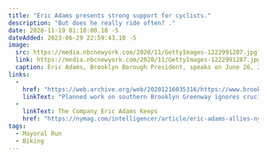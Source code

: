 ```yaml
---
title: "Eric Adams presents strong support for cyclists."
description: "But does he really ride often? ."
date: 2020-11-19 01:10:00.10 -5
dateAdded: 2023-06-29 22:59:43.10 -5
image:
  src: https://media.nbcnewyork.com/2020/11/GettyImages-1222991287.jpg?quality=85&strip=all&resize=850%2C478
  link: https://media.nbcnewyork.com/2020/11/GettyImages-1222991287.jpg?quality=85&strip=all&resize=850%2C478
  caption: Eric Adams, Brooklyn Borough President, speaks on June 26, 2020 in the Brooklyn borough of New York City. (Photo by Stephanie Keith/Getty Images)
links:
  -
    href: "https://web.archive.org/web/20201216035316/https://www.brooklynpaper.com/southwestern-brooklyn-greenway-project/"
    linkText: "Planned work on southern Brooklyn Greenway ignores crucial cycling gaps: activists."
  -
    linkText: The Company Eric Adams Keeps
    href: "https://nymag.com/intelligencer/article/eric-adams-allies-nyc-mayoral-race.html"
tags:
  - Mayoral Run
  - Biking
---
```

